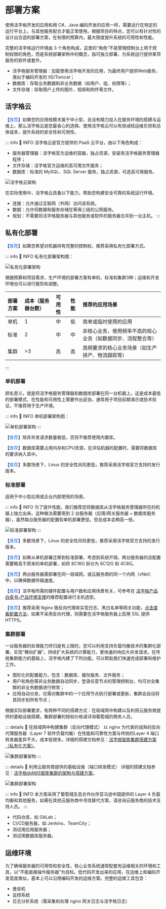 # 部署方案

使用活字格开发的应用和用 C#、Java 编码开发的应用一样，需要运行在特定的运行平台上，与其他服务配合才能正常使用。根据项目的特点，您可以有针对性的设计出合适的部署方案，在有限的预算内，最大限度提升系统的可用性和性能。

完整的活字格运行环境由 3 个角色构成，这里的“角色”不是管理控制台上用于控制权限的角色，而是系统部署架构中的概念，指可独立部署，为系统运行提供某项服务的软件或套件。

- 活字格服务管理器：加载使用活字格开发的应用，为最终用户提供Web服务，类似于编码开发的 IIS/Tomcat；
- 数据库：存取业务数据和非业务数据（如用户、组、权限等）；
- 文件存储：存取用户上传的图片、视频和附件等文件。

## 活字格云

【<font color="#1677FF">推荐</font>】如果您的应用规模术属于中小型，且没有精力投入在服务环境的搭建与运维上，那么活字格云是您最省心的选择。使用活字格云可以有效减轻运维负担和总体成本，提升系统的安全性和可用性。

::: info 📍 INFO
活字格云是官方提供的 PaaS 云平台，由以下角色构成：
- 服务器管理器：活字格官方运维的容器，独占资源，安装有活字格服务管理器程序；
- 文件存储：活字格官方运维的高可用文件服务；
- 数据库：标准的 MySQL、SQL Server 服务，独占资源，可选高可用服务。

![活字格云架构](../images/arch-deployment-cloud.png "活字格云架构")

在实际使用中，活字格云具备以下能力，帮助您构建安全可靠的系统运行环境。
- 连接：允许通过互联网（外网）访问该系统。
- 数据：允许将数据和服务存储在等保三级的公网服务。
- 规划：不需要将活字格服务器与其他服务或软件的服务器合并到一台主机。
:::

## 私有化部署

【<font color="#1677FF">推荐</font>】如果您希望对机器持有完整的控制权，推荐采用私有化部署方式。

::: info 📍 INFO
私有化部署架构图：

![私有化部署架构](../images/arch-deployment-private.png "私有化部署架构")

根据预算和项目需求，生产环境的部署方案有单机、标准和集群3种；运维和开发环境也可以进行裁剪和调整。

| 部署方案 | 成本（服务器台数） | 可用性 | 性能 | 推荐的应用场景                        |
|:-----|:----------|:----|:---|:-------------------------------|
| 单机   | 1         | 中   | 低  | 简单或临时使用的应用                     |
| 标准   | 2         | 中   | 中  | 非核心业务，使用频率不高的核心业务（如数据同步、流程整合等） |
| 集群   | >3        | 高   | 高  | 高频要求的核心业务场景（如生产排产、物流跟踪等）       |
:::

### 单机部署

顾名思义，就是将活字格服务管理器和数据库部署在同一台机器上。这是成本最低的部署模式，在性能和可用性上需要作出妥协。通常用于项目前期演示或技术验证，不推荐用于生产环境。

::: info 📍 INFO
单机部署架构图：

![单机部署架构](../images/arch-deployment-single.png "单机部署架构")
:::

【<font color="#1677FF">推荐</font>】除非并发请求数量极低，否则不推荐使用内置库。

【<font color="#1677FF">推荐</font>】数据库需要占用内存和CPU资源，在评估机器的配置时，需要将数据库的要求纳入其中。

【<font color="#1677FF">推荐</font>】多数场景下，Linux 的安全性风险更低，推荐采用活字格官方支持的发行版本。

### 标准部署

适用于中小型应用或企业内部使用的场景。

::: info 📍 INFO
为了提升性能，我们推荐您将数据库从活字格服务管理器所在的机器上独立出来。这种做法需要用到 2 台服务器（应用/网关服务器 + 数据库服务器），虽然每台服务器的配置较单机部署更低，但总成本会稍高一些。

![标准部署架构](../images/arch-deployment-standard.png "标准部署架构")
:::

【<font color="#1677FF">推荐</font>】多数场景下，Linux 的安全性风险更低，推荐采用活字格官方支持的发行版本。

【<font color="#1677FF">推荐</font>】如果从单机部署迁移到标准部署，考虑到系统开销，两台服务器的总配置需要略高于原来的单机部署，如将 8C16G 拆分为 6C12G 和 4C8G。

【<font color="#1677FF">推荐</font>】两台服务器需部署在同一局域网，或云服务商的同一个内网（vNet）中，以确保数据传输速度。

【<font color="#1677FF">推荐</font>】活字格所需的硬件配置与用户数和应用场景有关，可参考在 [活字格产品白皮书-产品环境支撑](https://cdn.grapecity.com.cn/website-resources/huozige/online/活字格低代码开发平台产品白皮书.pdf)的推荐配置进行主机选型。

【<font color="#1677FF">推荐</font>】推荐采用 Nginx 做反向代理来实现日志、黑白名单等网关功能，[点击查看配置方法](https://gcdn.grapecity.com.cn/showtopic-186662-1-1.html)，如果不采用反向代理，则需要在活字格服务器上启用 SSL 提供 HTTPS。

### 集群部署

一台服务器的处理能力终归是有上限的，您可以利用支持负载均衡技术的集群化部署，实现“横向扩展”，持续扩大系统的计算能力，更快速的响应大并发请求。在传统集群能力的基础上，活字格内建了下列功能，可以帮助我们快速完成部署和维护工作。

- 图形化的配置能力，包含：数据库、缓存服务、文件服务；
- 用户和角色等非业务数据自动同步，登录任意节点的管理控制台，均可对全集群的非业务数据进行修改；
- 应用自动分发，仅需对集群中的一个应用节点执行部署或更新，集群会自动将其同步到所有节点；

根据实际部署要求，有两种不同的搭建方式：在局域网中构建以及利用云服务商提供的基础设施搭建。集群部署的授权价格请详询葡萄城的商务人员。

::: details 🔎 在局域网中构建集群（反向代理模式）
以 nginx 为代表的成熟的反向代理服务器（Layer 7 软件负载均衡）在性能和可靠性方面与传统的Layer 4 端口转发器差异不大，成本低很多。详细的搭建文档参见：[活字格智能集群搭建方案（私有化方案）](https://gcdn.grapecity.com.cn/showtopic-152640-1-1.html)。

![集群部署架构](../images/arch-deployment-cluster-1.png "集群部署架构")
:::

::: details 🔎 利用云服务商提供的基础设施（端口转发模式）
详细的搭建文档参见：[活字格@AWS智能集群的架构与搭建方案](https://gcdn.grapecity.com.cn/showtopic-152955-1-1.html)。

![集群部署架构](../images/arch-deployment-cluster-2.png "集群部署架构")

::: info 📍 INFO
本方案采用了葡萄城生态合作伙伴亚马逊中国提供的 Layer 4 负载均衡和其他服务，如需在其他云服务商中寻找替代方案，请咨询云服务商的技术支持人员。
:::
- 代码仓库，如 GitLab；
- CI/CD服务器，如 Jenkins、TeamCity；
- 测试用应用服务器；
- 测试用数据库服务器。

## 运维环境

为了确保服务器的可用性和安全性，核心业务系统通常配套有运维相关的环境和工具，以“不能直接操作服务器”为目标。低代码开发出来的应用，在运维上和编码开发高度类似，基本上可以沿用编码开发的运维方案。完整的运维工具包含：

- 堡垒机
- 监控系统
- 日志分析系统（需采集和处理 nginx 网关日志与活字格日志）